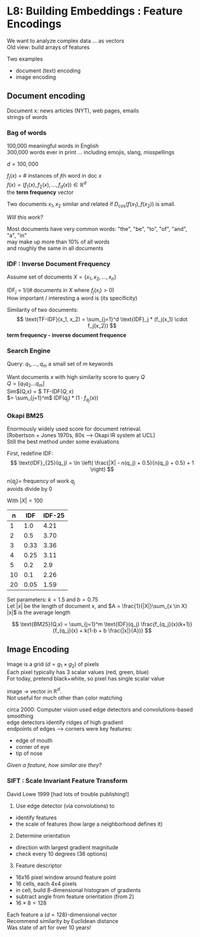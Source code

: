 # L8: Building Embeddings : Feature Encodings

We want to analyze complex data ... as vectors \
Old view: build arrays of features

Two examples
 - document (text) encoding
 - image encoding


## Document encoding

Document x:  news articles (NYT), web pages, emails \
strings of words

### Bag of words

100,000 meaningful words in English \
300,000 words ever in print ... including emojis, slang, misspellings 

$d = 100,000$

$f_j(x)$ = # instances of $j$th word in doc $x$\
$f(x) = (f_1(x), f_2(x), ..., f_d(x)) \in \mathbb{R}^d$ \
the **term frequency** vector

Two documents $x_1, x_2$ similar and 	related if $D_{\cos}(f(x_1), f(x_2))$ is small.  

*Will this work?*

Most documents have very common words:  "the", "be", "to", "of", "and", "a", "in" \
may make up more than 10% of all words \
and roughly the same in all documents

### IDF : Inverse Document Frequency

Assume set of documents $X = \{x_1, x_2, ..., x_n\}$

IDF${}_j$ = 1/(# documents in $X$ where $f_j(x_i) > 0$)  \
How important / interesting a word is (its specificity)

Similarity of two documents:  
$$
\text{TF-IDF}(x_1, x_2) = \sum_{j=1}^d \text{IDF}_j * (f_j(x_1) \cdot f_j(x_2))
$$
**term frequency - inverse document frequence**


### Search Engine

Query: $q_1, ..., q_m$
a small set of $m$ keywords

Want documents $x$ with high similarity score to query $Q$\
$Q = [q_1 q_2 ... q_m]$  \
Sim$(Q,x)  = $ TF-IDF$(Q,x)$ \
 $= \sum_{j=1}^m$ IDF$(q_j) * (1 \cdot f_{q_j}(x))$


### Okapi BM25

Enormously widely used score for document retrieval.  \
[Robertson + Jones 1970s, 80s --> Okapi IR system at UCL] \
Still the best method under some evaluations 

First, redefine IDF:\
$$
\text{IDF}_{25}(q_j) = \ln \left( \frac{|X| - n(q_j) + 0.5}{n(q_j) + 0.5} + 1 \right)
$$

$n(q_j) =$ frequency of work $q_j$ \
avoids divide by 0

With $|X| = 100$

| n | IDF | IDF-25|
|---|------|-------|
| 1 | 1.0  | 4.21  |
| 2 | 0.5  | 3.70  |
| 3 | 0.33 | 3.36  |
| 4 | 0.25 | 3.11  |
| 5 | 0.2  | 2.9   |
| 10| 0.1  | 2.26  |
| 20| 0.05 | 1.59  |


Set parameters: $k = 1.5$ and $b = 0.75$ \
Let $|x|$ be the length of document $x$, and $A = \frac{1}{|X|}\sum_{x \in X} |x|$ is the average length

$$
\text{BM25}(Q,x) = \sum_{j=1}^m \text{IDF}(q_j) \frac{f_{q_j}(x)(k+1)}{f_{q_j}(x) + k(1-b + b \frac{|x|}{A})}
$$



## Image Encoding

Image is a grid ($d = g_1 \times g_2$) of pixels \
Each pixel typically has 3 scalar values (red, green, blue) \
For today, pretend black+white, so pixel has single scalar value 

image -> vector in $\mathbb{R}^d$.  \
Not useful for much other than color matching


circa 2000: Computer vision used edge detectors and convolutions-based smoothing \
edge detectors identify ridges of high gradient \
endpoints of edges --> corners were key features: 
 - edge of mouth
 - corner of eye
 - tip of nose

*Given a feature, how similar are they?* 

### SIFT : Scale Invariant Feature Transform

David Lowe 1999  [had lots of trouble publishing!]

1.  Use edge detector (via convolutions) to 
 - identify features
 - the scale of features (how large a neighborhood defines it)

2.  Determine orientation 
 - direction with largest gradient magnitude
 - check every 10 degrees (36 options)

3.  Feature descriptor
 - 16x16 pixel window around feature point
 - 16 cells, each 4x4 pixels
 - in cell, build 8-dimensional histogram of gradients
 - subtract angle from feature orientation (from 2)
 - $16 \times 8 = 128$

Each feature a ($d=128$)-dimensional vector  \
Recommend similarity by Euclidean distance \
Was state of art for over 10 years!
